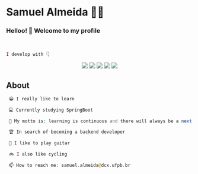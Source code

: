 
# Samuel Almeida :man_technologist:

### Helloo! 👋 Welcome to my profile
<br/>

```php
I develop with 👇
```
<div align="center" > 
    <img src="https://img.shields.io/badge/Java-ED8B00?style=for-the-badge&logo=java&logoColor=white"/>
    <img src="https://img.shields.io/badge/Spring-6DB33F?style=for-the-badge&logo=spring&logoColor=white"/>
    <img src="https://img.shields.io/badge/PostgreSQL-316192?style=for-the-badge&logo=postgresql&logoColor=white"/>
    <img src="https://img.shields.io/badge/Insomnia-5849be?style=for-the-badge&logo=Insomnia&logoColor=white"/>
    <img src="https://img.shields.io/badge/Visual_Studio_Code-0078D4?style=for-the-badge&logo=visual%20studio%20code&logoColor=white"/>
</div>


## About

```php
 😀 I really like to learn 
 
 💻 Currently studying SpringBoot
 
 🚀 My motto is: learning is continuous and there will always be a next level
 
 🏆 In search of becoming a backend developer
 
 🎸 I like to play guitar
 
 🚲 I also like cycling 
 
 📫 How to reach me: samuel.almeida@dcx.ufpb.br
```

<br/>



 
